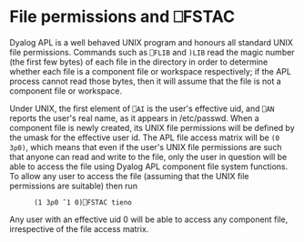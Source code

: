 <h1 class="heading"><span class="name">File permissions and <span class="command">⎕FSTAC</span></span></h1>

Dyalog APL is a well behaved UNIX program and honours all standard UNIX file permissions. Commands such as `⎕FLIB` and `)LIB` read the magic number (the first few bytes) of each file in the directory in order to determine whether each file is a component file or workspace respectively; if the APL process cannot read those bytes, then it will assume that the file is not a component file or workspace.

Under UNIX, the first element of `⎕AI` is the user's effective uid, and `⎕AN` reports the user's real name, as it appears in /etc/passwd. When a component file is newly created, its UNIX file permissions will be defined by the umask for the effective user id. The APL file access matrix will be `(0 3⍴0)`, which means that even if the user's UNIX file permissions are such that anyone can read and write to the file, only the user in question will be able to access the file using Dyalog APL component file system functions. To allow any user to access the file (assuming that the UNIX file permissions are suitable) then run
```apl
      (1 3⍴0 ¯1 0)⎕FSTAC tieno
```

Any user with an effective uid 0 will be able to access any component file, irrespective of the file access matrix.
